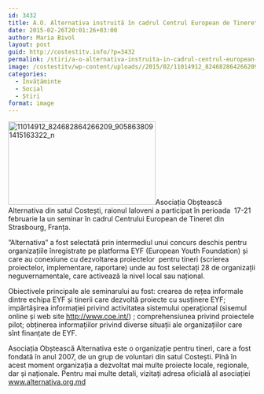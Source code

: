 ```yaml
---
id: 3432
title: A.O. Alternativa instruită în cadrul Centrul European de Tineret
date: 2015-02-26T20:01:26+03:00
author: Maria Bivol
layout: post
guid: http://costestitv.info/?p=3432
permalink: /stiri/a-o-alternativa-instruita-in-cadrul-centrul-european-de-tineret/
image: /costestitv/wp-content/uploads//2015/02/11014912_824682864266209_9058638091415163322_n.jpg
categories:
  - Învățăminte
  - Social
  - Știri
format: image
---
```

[<img class="alignleft size-medium wp-image-3433" src="/costestitv/wp-content/uploads//2015/02/11014912_824682864266209_9058638091415163322_n-300x169.jpg" alt="11014912_824682864266209_9058638091415163322_n" width="300" height="169" srcset="http://costestitv.ddev.local/costestitv/wp-content/uploads//2015/02/11014912_824682864266209_9058638091415163322_n-300x169.jpg 300w, http://costestitv.ddev.local/costestitv/wp-content/uploads//2015/02/11014912_824682864266209_9058638091415163322_n.jpg 960w" sizes="(max-width: 300px) 100vw, 300px" />](/costestitv/wp-content/uploads//2015/02/11014912_824682864266209_9058638091415163322_n.jpg)Asociația Obștească Alternativa din satul Costești, raionul Ialoveni a participat în perioada  17-21 februarie la un seminar în cadrul Centrului European de Tineret din Strasbourg, Franța.

”Alternativa” a fost selectată prin intermediul unui concurs deschis pentru organizațiile înregistrate pe platforma EYF (European Youth Foundation) și care au conexiune cu dezvoltarea proiectelor  pentru tineri (scrierea proiectelor, implementare, raportare) unde au fost selectați 28 de organizații neguvernamentale, care activează la nivel local sau național.

Obiectivele principale ale seminarului au fost: crearea de rețea informale dintre echipa EYF și tinerii care dezvoltă proiecte cu susținere EYF; impărtășirea informației privind activitatea sistemului operațional (sisemul online și web site http://www.coe.int/) ; comprehensiunea privind proiectele pilot; obținerea informațiilor privind diverse situații ale organizațiilor care sînt finanțate de EYF.

Asociația Obștească Alternativa este o organizație pentru tineri, care a fost fondată în anul 2007, de un grup de voluntari din satul Costești. Pînă în acest moment organizația a dezvoltat mai multe proiecte locale, regionale, dar și naționale. Pentru mai multe detali, vizitați adresa oficială al asociației www.alternativa.org.md